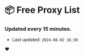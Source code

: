 # :package: Free Proxy List
### Updated every 15 minutes.

- Last updated: `2024-08-02 16:30`

:heart:
